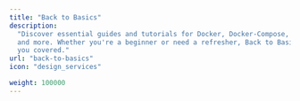 ```yaml
---
title: "Back to Basics"
description:
  "Discover essential guides and tutorials for Docker, Docker-Compose, MarkDown,\
  and more. Whether you're a beginner or need a refresher, Back to Basics has
  you covered."
url: "back-to-basics"
icon: "design_services"

weight: 100000
---
```

